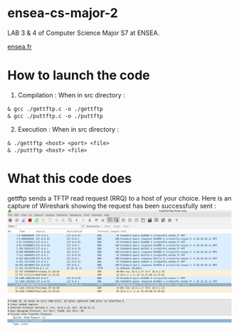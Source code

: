 # ensea-cs-major-2
LAB 3 &amp; 4 of Computer Science Major S7 at ENSEA.

[ensea.fr](https://www.ensea.fr/fr)

# How to launch the code
1. Compilation :
When in src directory :
```
& gcc ./gettftp.c -o ./gettftp
& gcc ./puttftp.c -o ./puttftp
```
2. Execution :
When in src directory :
```
& ./gettftp <host> <port> <file>
& ./puttftp <host> <file>
```

# What this code does
gettftp sends a TFTP read request (RRQ) to a host of your choice.
Here is an capture of Wireshark showing the request has been successfully sent :
![IMAGE](https://github.com/CBerl139/ensea-cs-major-2/blob/main/img/capture.png?raw=true)
